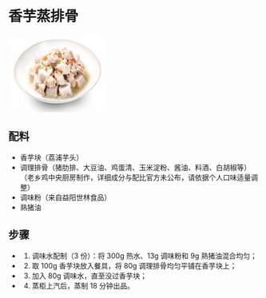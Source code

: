 # 香芋蒸排骨

![香芋蒸排骨](/images/香芋蒸排骨.png)

## 配料

- 香芋块（荔浦芋头）
- 调理排骨（猪肋排、大豆油、鸡蛋清、玉米淀粉、酱油、料酒、白胡椒等）（老乡鸡中央厨房制作，详细成分与配比官方未公布，请依据个人口味适量调整）
- 调味粉（来自益阳世林食品）
- 熟猪油

## 步骤

- 1. 调味水配制（3 份）：将 300g 热水、13g 调味粉和 9g 熟猪油混合均匀；
- 2. 取 100g 香芋块放入餐具，将 80g 调理排骨均匀平铺在香芋块上；
- 3. 加入 80g 调味水，直至没过香芋块；
- 4. 蒸柜上汽后，蒸制 18 分钟出品。
